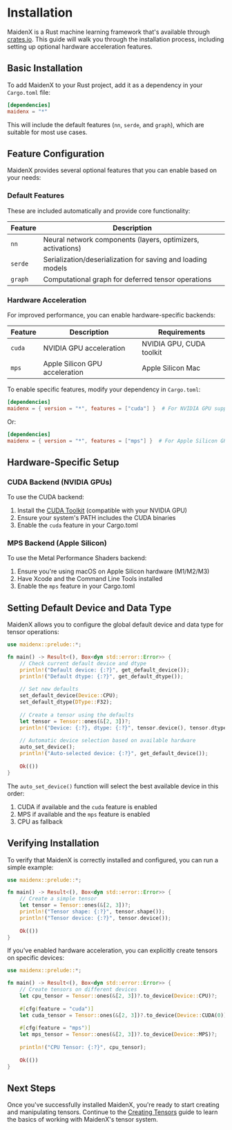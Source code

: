 # Installation

MaidenX is a Rust machine learning framework that's available through [crates.io](https://crates.io/crates/maidenx). This guide will walk you through the installation process, including setting up optional hardware acceleration features.

## Basic Installation

To add MaidenX to your Rust project, add it as a dependency in your `Cargo.toml` file:

```toml
[dependencies]
maidenx = "*"
```

This will include the default features (`nn`, `serde`, and `graph`), which are suitable for most use cases.

## Feature Configuration

MaidenX provides several optional features that you can enable based on your needs:

### Default Features

These are included automatically and provide core functionality:

| Feature | Description |
|---------|-------------|
| `nn` | Neural network components (layers, optimizers, activations) |
| `serde` | Serialization/deserialization for saving and loading models |
| `graph` | Computational graph for deferred tensor operations |

### Hardware Acceleration

For improved performance, you can enable hardware-specific backends:

| Feature | Description | Requirements |
|---------|-------------|--------------|
| `cuda` | NVIDIA GPU acceleration | NVIDIA GPU, CUDA toolkit |
| `mps` | Apple Silicon GPU acceleration | Apple Silicon Mac |

To enable specific features, modify your dependency in `Cargo.toml`:

```toml
[dependencies]
maidenx = { version = "*", features = ["cuda"] }  # For NVIDIA GPU support
```

Or:

```toml
[dependencies]
maidenx = { version = "*", features = ["mps"] }  # For Apple Silicon GPU support
```

## Hardware-Specific Setup

### CUDA Backend (NVIDIA GPUs)

To use the CUDA backend:

1. Install the [CUDA Toolkit](https://developer.nvidia.com/cuda-downloads) (compatible with your NVIDIA GPU)
2. Ensure your system's PATH includes the CUDA binaries
3. Enable the `cuda` feature in your Cargo.toml

### MPS Backend (Apple Silicon)

To use the Metal Performance Shaders backend:

1. Ensure you're using macOS on Apple Silicon hardware (M1/M2/M3)
2. Have Xcode and the Command Line Tools installed
3. Enable the `mps` feature in your Cargo.toml

## Setting Default Device and Data Type

MaidenX allows you to configure the global default device and data type for tensor operations:

```rust
use maidenx::prelude::*;

fn main() -> Result<(), Box<dyn std::error::Error>> {
    // Check current default device and dtype
    println!("Default device: {:?}", get_default_device());
    println!("Default dtype: {:?}", get_default_dtype());
    
    // Set new defaults
    set_default_device(Device::CPU);
    set_default_dtype(DType::F32);
    
    // Create a tensor using the defaults
    let tensor = Tensor::ones(&[2, 3])?;
    println!("Device: {:?}, dtype: {:?}", tensor.device(), tensor.dtype());
    
    // Automatic device selection based on available hardware
    auto_set_device();
    println!("Auto-selected device: {:?}", get_default_device());
    
    Ok(())
}
```

The `auto_set_device()` function will select the best available device in this order:
1. CUDA if available and the `cuda` feature is enabled
2. MPS if available and the `mps` feature is enabled
3. CPU as fallback

## Verifying Installation

To verify that MaidenX is correctly installed and configured, you can run a simple example:

```rust
use maidenx::prelude::*;

fn main() -> Result<(), Box<dyn std::error::Error>> {
    // Create a simple tensor
    let tensor = Tensor::ones(&[2, 3])?;
    println!("Tensor shape: {:?}", tensor.shape());
    println!("Tensor device: {:?}", tensor.device());
    
    Ok(())
}
```

If you've enabled hardware acceleration, you can explicitly create tensors on specific devices:

```rust
use maidenx::prelude::*;

fn main() -> Result<(), Box<dyn std::error::Error>> {
    // Create tensors on different devices
    let cpu_tensor = Tensor::ones(&[2, 3])?.to_device(Device::CPU)?;
    
    #[cfg(feature = "cuda")]
    let cuda_tensor = Tensor::ones(&[2, 3])?.to_device(Device::CUDA(0))?;
    
    #[cfg(feature = "mps")]
    let mps_tensor = Tensor::ones(&[2, 3])?.to_device(Device::MPS)?;
    
    println!("CPU Tensor: {:?}", cpu_tensor);
    
    Ok(())
}
```

## Next Steps

Once you've successfully installed MaidenX, you're ready to start creating and manipulating tensors. Continue to the [Creating Tensors](./create-tensors.md) guide to learn the basics of working with MaidenX's tensor system.